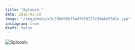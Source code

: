 ```yaml
---
title: "Sploosh."
date: 2016-01-20
image: "/img/photo/e3c29b095bf34df970227e3046a5301e.jpg"
instagram: true
draft: false
---
```


![Sploosh.](/img/photo/e3c29b095bf34df970227e3046a5301e.jpg)
